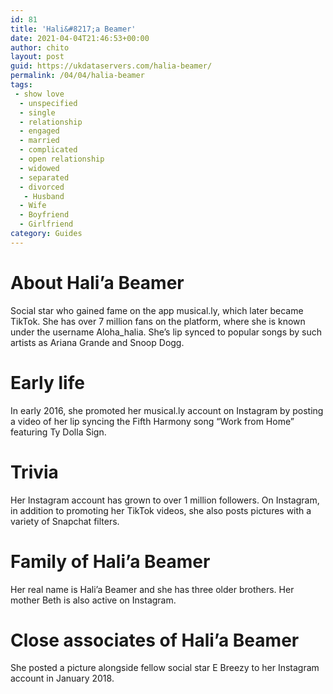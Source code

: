 ```yaml
---
id: 81
title: 'Hali&#8217;a Beamer'
date: 2021-04-04T21:46:53+00:00
author: chito
layout: post
guid: https://ukdataservers.com/halia-beamer/
permalink: /04/04/halia-beamer
tags:
 - show love
  - unspecified
  - single
  - relationship
  - engaged
  - married
  - complicated
  - open relationship
  - widowed
  - separated
  - divorced
   - Husband
  - Wife
  - Boyfriend
  - Girlfriend
category: Guides
---
```




  
  
#  About Hali&#8217;a Beamer
                  
                  
                  
Social star who gained fame on the app musical.ly, which later became TikTok. She has over 7 million fans on the platform, where she is known under the username Aloha_halia. She&#8217;s lip synced to popular songs by such artists as Ariana Grande and Snoop Dogg. 
                  
                
                
                
# Early life
                  
                  
                  
In early 2016, she promoted her musical.ly account on Instagram by posting a video of her lip syncing the Fifth Harmony song &#8220;Work from Home&#8221; featuring Ty Dolla Sign.
                  
                
                
                
# Trivia
                  
                  
                  
Her Instagram account has grown to over 1 million followers. On Instagram, in addition to promoting her TikTok videos, she also posts pictures with a variety of Snapchat filters.
                  
                
                
                
# Family of Hali&#8217;a Beamer
                  
                  
                  
Her real name is Hali&#8217;a Beamer and she has three older brothers. Her mother Beth is also active on Instagram.
                  
                
                
                
# Close associates of Hali&#8217;a Beamer
                  
                  
                  
She posted a picture alongside fellow social star E Breezy to her Instagram account in January 2018. 
                  
                
              
            
          
          
          
    
    
  
